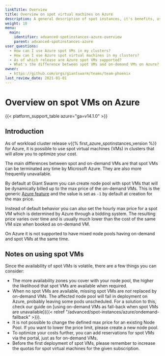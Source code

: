 ```yaml
---
linkTitle: Overview
title: Overview on spot virtual machines on Azure
description: A general description of spot instances, it's benefits, usage and differences from on-demand instance types.
weight: 10
menu:
  main:
    identifier: advanced-spotinstances-azure-overview
    parent: advanced-spotinstances-azure
user_questions:
  - How can I use Azure spot VMs in my clusters?
  - How can I use Azure spot virtual machines in my clusters?
  - As of which release are Azure spot VMs supported?
  - What's the difference between spot VMs and on-demand VMs on Azure?
owner:
  - https://github.com/orgs/giantswarm/teams/team-phoenix
last_review_date: 2021-01-01
---
```


# Overview on spot VMs on Azure

{{< platform_support_table azure="ga=v14.1.0" >}}

## Introduction

As of workload cluster release v{{% first_azure_spotinstances_version %}} for Azure, it is possible to use spot virtual machines (VMs) in clusters that will allow you to optimize your cost.

The main differences between spot and on-demand VMs are that spot VMs can be terminated any time by Microsoft Azure. They are also more frequently unavailable.

By default at Giant Swarm you can create node pool with spot VMs that will be dynamically billed up to the max price of the on-demand VMs. This is the generic [Azure feature](https://docs.microsoft.com/en-us/azure/virtual-machines/spot-vms#pricing) and the value is set as `-1` by default at creation for the max price.

Instead of default behavior you can also set the hourly max price for a spot VM which is determined by Azure through a bidding system. The resulting price varies over time and is usually much lower than the cost of the same VM size when booked as on-demand VM.

On Azure it is not supported to have mixed node pools having on-demand and spot VMs at the same time.

## Notes on using spot VMs

Since the availability of spot VMs is volatile, there are a few things you can consider:

- The more availability zones you cover with your node pool, the higher the likelihood that spot VMs are available when required.
- When no spot VMs are available, missing spot VMs are _not_ replaced by on-demand VMs. The affected node pool will fail in deployment on Azure, probably leaving some pods unscheduled. For a solution to this, check our guide on [using on-demand VMs as fall-back when spot VMs are unavailable]({{< relref "/advanced/spot-instances/azure/ondemand-fallback" >}}).
- It is not possible to change the defined max price for an existing Node Pool. If you want to lower the price limit, please create a new node pool.
- To optimize your costs further, you can add reservations for spot VMs via the portal, just as for on-demand VMs.
- Before the first deployment of spot VMs, please remember to increase the quotas for spot virtual machines for the given subscription.
